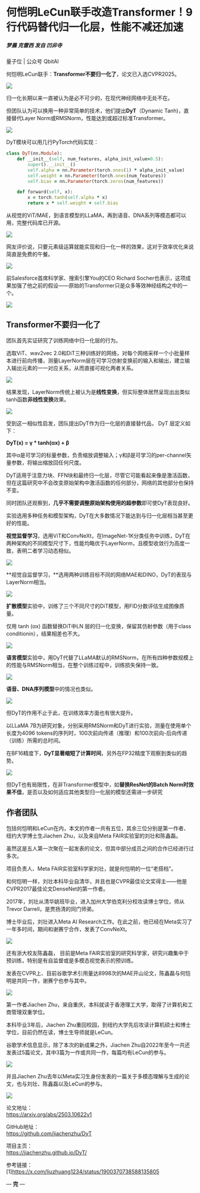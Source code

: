 # 何恺明LeCun联手改造Transformer！9行代码替代归一化层，性能不减还加速
##### 梦晨 克雷西 发自 凹非寺  
量子位 | 公众号 QbitAI

何恺明LeCun联手：**Transformer不要归一化了**，论文已入选CVPR2025。

![](https://mmbiz.qpic.cn/mmbiz_png/YicUhk5aAGtCx6mKfhpMjw5dWfBnVgspsiadm93Ye2PvCazibicYIdYicE1nkBpMnfJiblicUb7BUKI5QicBxwwPsP77mA/640?wx_fmt=png&from=appmsg)

归一化长期以来一直被认为是必不可少的，在现代神经网络中无处不在。

但团队认为可以换用一种非常简单的技术，他们提出**DyT**（Dynamic Tanh)，直接替代Layer Norm或RMSNorm，性能达到或超过标准Transformer。

![](https://mmbiz.qpic.cn/mmbiz_png/YicUhk5aAGtCx6mKfhpMjw5dWfBnVgspsZHTicV1td8buv5mqEAdVxMsDXszD2YpaaXY1JibD0fmQVB09wpxcoiaNQ/640?wx_fmt=png&from=appmsg)

DyT模块可以用几行PyTorch代码实现：

```ruby
class DyT(nn.Module):
    def __init__(self, num_features, alpha_init_value=0.5):
        super().__init__()
        self.alpha = nn.Parameter(torch.ones(1) * alpha_init_value)
        self.weight = nn.Parameter(torch.ones(num_features))
        self.bias = nn.Parameter(torch.zeros(num_features))

    def forward(self, x):
        x = torch.tanh(self.alpha * x)
        return x * self.weight + self.bias
```

从视觉的ViT/MAE，到语言模型的LLaMA，再到语音、DNA系列等模态都可以用，完整代码库已开源。

![](https://mmbiz.qpic.cn/mmbiz_png/YicUhk5aAGtCx6mKfhpMjw5dWfBnVgspsGMNP2utudX4RW1oDooAEQrvnNhcbs2AGF00MJyXfdKoFasjt94ic27A/640?wx_fmt=png&from=appmsg)

网友评价说，只要元素级运算就能实现和归一化一样的效果，这对于效率优化来说简直是免费的午餐。

![](https://mmbiz.qpic.cn/mmbiz_png/YicUhk5aAGtCx6mKfhpMjw5dWfBnVgspsDGCnPT0IiaqcveKYTzEeCYYflmBLjyHUvCT4v6gOoCIvjDpRfM7UMXw/640?wx_fmt=png&from=appmsg)

前Salesforce首席科学家、搜索引擎You的CEO Richard Socher也表示，这项成果加强了他之前的假设——原始的Transformer只是众多等效神经结构之中的一个。

![](https://mmbiz.qpic.cn/mmbiz_png/YicUhk5aAGtCx6mKfhpMjw5dWfBnVgspssiaTO5qX6H74tkvyDHlaZyrhTyibNh8IokURgAskysrPerUibddPHsXtg/640?wx_fmt=png&from=appmsg)

Transformer不要归一化了
-----------------

团队首先实证研究了训练网络中归一化层的行为。

选取ViT、wav2vec 2.0和DiT三种训练好的网络，对每个网络采样一个小批量样本进行前向传播，测量LayerNorm层在可学习仿射变换前的输入和输出，建立输入输出元素的一一对应关系，从而直接可视化两者关系。

![](https://mmbiz.qpic.cn/mmbiz_png/YicUhk5aAGtCx6mKfhpMjw5dWfBnVgspsuMWH1MN6KCiauPRII4j1leVPKmpIkQ0UMibF96TCBVB4XSVDe0aZ5lTA/640?wx_fmt=png&from=appmsg)

结果发现，LayerNorm传统上被认为是**线性变换**，但实际整体居然呈现出出类似tanh函数**非线性变换**效果。

![](https://mmbiz.qpic.cn/mmbiz_png/YicUhk5aAGtCx6mKfhpMjw5dWfBnVgspskURNvvLNTGkX1d2g4coPcWeC0XUmnKr1akVPBbGLR8MFfSu4kvibRSw/640?wx_fmt=png&from=appmsg)

受到这一相似性启发，团队提出DyT作为归一化层的直接替代品， DyT 层定义如下：

**DyT(x) = γ \* tanh⁡(αx) + β**

其中α是可学习的标量参数，负责缩放调整输入；γ和β是可学习的per-channel矢量参数，将输出缩放回任何尺度。

DyT适用于注意力块、FFN块和最终归一化层，尽管它可能看起来像是激活函数，但在这篇研究中不会改变原始架构中激活函数的任何部分，网络的其他部分也保持不变。

同时团队还观察到，**几乎不需要调整原始架构使用的超参数**即可使DyT表现良好。

实验选用多种任务和模型架构，DyT在大多数情况下能达到与归一化层相当甚至更好的性能。

**视觉监督学习**，选用ViT和ConvNeXt，在ImageNet-1K分类任务中训练，DyT在两种架构的不同模型尺寸下，性能均略优于LayerNorm，且模型收敛行为高度一致，表明二者学习动态相似。

![](https://mmbiz.qpic.cn/mmbiz_png/YicUhk5aAGtCx6mKfhpMjw5dWfBnVgspsofMyh4o6S3f5VTNRdG4Pb6F8uEgVjCYdeZOb7wTS08u5K0wlhgo8FA/640?wx_fmt=png&from=appmsg)

**视觉自监督学习，**选用两种训练目标不同的网络MAE和DINO，DyT的表现与LayerNorm相当。

![](https://mmbiz.qpic.cn/mmbiz_png/YicUhk5aAGtCx6mKfhpMjw5dWfBnVgspsVCoMz5mjOOmZyGqCjlqiaCxOCYN4PrSlic4OkUmBBBG1MZdT0PoGqQvQ/640?wx_fmt=png&from=appmsg)

**扩散模型**实验中，训练了三个不同尺寸的DiT模型，用FID分数评估生成图像质量。

仅用 tanh (αx) 函数替换DiT中LN 层的归一化变换，保留其仿射参数（用于class conditionin），结果相差也不大。

![](https://mmbiz.qpic.cn/mmbiz_png/YicUhk5aAGtCx6mKfhpMjw5dWfBnVgspsVWvzMDia8ZO6ngkgjCIYE4XRk8WI1GKjfbFRxGHK9uRNBibsyibIfLpiaw/640?wx_fmt=png&from=appmsg)

**语言模型**实验中，用DyT代替了LLaMA默认的RMSNorm，在所有四种参数规模上的性能与RMSNorm相当，在整个训练过程中，训练损失保持一致。

![](https://mmbiz.qpic.cn/mmbiz_png/YicUhk5aAGtCx6mKfhpMjw5dWfBnVgspsiaiag3KSZx65SOiaIh6ib6jWONwHsrX0Zkcum1McgvMUPA11sSU6Fue6ibQ/640?wx_fmt=png&from=appmsg)

**语音、DNA序列模型**中的情况也类似。

![](https://mmbiz.qpic.cn/mmbiz_png/YicUhk5aAGtCx6mKfhpMjw5dWfBnVgspsNZ7qhGh29gVicricEjVFCWWDferrw9tHcZwTVIUe1sMY3cal6jsqUY7g/640?wx_fmt=png&from=appmsg)

但DyT的作用不止于此，在训练效率方面也有很大提升。

以LLaMA 7B为研究对象，分别采用RMSNorm和DyT进行实验，测量在使用单个长度为4096 tokens的序列时，100次前向传递（推理）和100次前向-后向传递（训练）所需的总时间。

在BF16精度下，**DyT显著缩短了计算时间**，另外在FP32精度下观察到类似的趋势。

![](https://mmbiz.qpic.cn/mmbiz_png/YicUhk5aAGtCx6mKfhpMjw5dWfBnVgspsM5niamtREtmQicJsLhGkngsGgcd7aNfe0cP3jOANZlaUMMd0INibNowwA/640?wx_fmt=png&from=appmsg)

但DyT也有局限性，在非Transformer模型中，如**替换ResNet的Batch Norm时效果不佳**，是否以及如何适应其他类型归一化层的模型还需进一步研究

作者团队
----

包括何恺明和LeCun在内，本文的作者一共有五位，其余三位分别是第一作者、纽约大学博士生Jiachen Zhu，以及来自Meta FAIR实验室的刘壮和陈鑫磊。

虽然这是五人第一次聚在一起发表的论文，但其中部分成员之间的合作已经进行过多次。

项目负责人、Meta FAIR实验室科学家刘壮，就是何恺明的一位“老搭档”。

和何恺明一样，刘壮本科毕业自清华，并且也是CVPR最佳论文奖得主——他是CVPR2017最佳论文DenseNet的第一作者。

2017年，刘壮从清华姚班毕业，进入加州大学伯克利分校攻读博士学位，师从Trevor Darrell，是贾扬清的同门师弟。

博士毕业后，刘壮进入Meta AI Research工作。在此之前，他已经在Meta实习了一年多时间，期间和谢赛宁合作，发表了ConvNeXt。

![](https://mmbiz.qpic.cn/mmbiz_png/YicUhk5aAGtCx6mKfhpMjw5dWfBnVgspsDn4sPLq63BaMicPfmoicgxoYVF4ibfr5KmzBM0icWnhVhE9GkoibY5hvx5A/640?wx_fmt=png&from=appmsg)

还有浙大校友陈鑫磊， 目前是Meta FAIR实验室的研究科学家，研究兴趣集中于预训练，特别是有自监督或是多模态视觉表示的预训练。

发表在CVPR上、目前谷歌学术引用量达8998次的MAE开山论文，陈鑫磊与何恺明是共同一作，谢赛宁也参与其中。

![](https://mmbiz.qpic.cn/mmbiz_png/YicUhk5aAGtCx6mKfhpMjw5dWfBnVgspsLVicWomv5JniamI67Ls7MTJia3LdAhQTvjA26gJgAzRkTy00EmwPGwCtQ/640?wx_fmt=png&from=appmsg)

第一作者Jiachen Zhu，来自重庆，本科就读于香港理工大学，取得了计算机和工商管理双重学位。

本科毕业3年后，Jiachen Zhu重回校园，到纽约大学先后攻读计算机硕士和博士学位，目前仍然在读，博士生导师就是LeCun。

谷歌学术信息显示，除了本次的新成果之外，Jiachen Zhu自2022年至今一共还发表过5篇论文，其中3篇为一作或共同一作，每篇均有LeCun的参与。

![](https://mmbiz.qpic.cn/mmbiz_png/YicUhk5aAGtCx6mKfhpMjw5dWfBnVgspsibGGs56abK21gFgq1OCatHWApLq2h1EUPL71qj427IAgAMlqk5T0uFQ/640?wx_fmt=png&from=appmsg)

并且Jiachen Zhu去年以Meta实习生身份发表的一篇关于多模态理解与生成的论文，也与刘壮、陈鑫磊以及LeCun的参与。

![](https://mmbiz.qpic.cn/mmbiz_png/YicUhk5aAGtCx6mKfhpMjw5dWfBnVgsps7llYCoiaAv3tokrFtKJGZS23D4vuKad2BPdkXViaqib8YjQlITGQ8fQwA/640?wx_fmt=png&from=appmsg)

论文地址：  
https://arxiv.org/abs/2503.10622v1

GitHub地址：  
https://github.com/jiachenzhu/DyT

项目主页：  
https://jiachenzhu.github.io/DyT/

参考链接：  
\[1\]https://x.com/liuzhuang1234/status/1900370738588135805

— **完** —